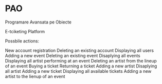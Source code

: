 # PAO
Programare Avansata pe Obiecte

E-tciketing Platform

Possbile actions:

New account registration
Deleting an existing account
Displaying all users
Adding a new event
Deleting an existing event
Disaplying all events
Displaying all artist performing at an event
Deleting an artist from the lineup of an event
Buying a ticket 
Returning a ticket 
Adding a new artist 
Disaplying all artist 
Adding a new ticket 
Displaying all available tickets 
Adding a new artist to the lienup of an event
